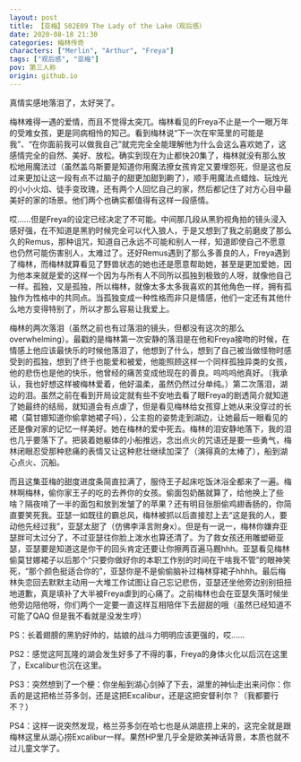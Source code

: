 ```yaml
---
layout: post
title: 【亚梅】S02E09 The Lady of the Lake（观后感）
date: 2020-08-18 21:30
categories: 梅林传奇
characters: ["Merlin", "Arthur", "Freya"]
tags: ["观后感", "亚梅"]
pov: 第三人称
origin: github.io
---
```


真情实感地落泪了，太好哭了。

梅林难得一遇的爱情，而且不觉得太突兀。梅林看见的Freya不止是一个一眼万年的受难女孩，更是同病相怜的知己。看到梅林说“下一次在牢笼里的可能是我”、“在你面前我可以做我自己”就完完全全能理解他为什么会这么喜欢她了，这感情完全的自然、美好、放松。确实到现在为止都快20集了，梅林就没有那么放松地用魔法过（虽然盖乌斯要是知道你用魔法撩女孩肯定又要埋怨死，但是这也反过来更加让这一段有点不过脑子的甜更加甜到齁了），顺手用魔法点蜡烛、玩烛光的小小火焰、徒手变玫瑰，还有两个人回忆自己的家，然后都记住了对方心目中最美好的家的场景。他们两个也确实都值得有这样一段感情。

哎……但是Freya的设定已经决定了不可能。中间那几段从黑豹视角拍的镜头浸入感好强，在不知道是黑豹时候完全可以代入狼人，于是又想到了我之前磨皮了那么久的Remus，那种诅咒，知道自己永远不可能和别人一样，知道即使自己不愿意也仍然可能伤害别人，太难过了。还好Remus遇到了那么多善良的人，Freya遇到了梅林，而梅林就算看见了野兽状态的她也还是愿意帮助她，甚至是更加爱她，因为他本来就是爱的这样一个因为与所有人不同所以孤独到极致的人呀，就像他自己一样。孤独，又是孤独，所以梅林，就像太多太多我喜欢的其他角色一样，拥有孤独作为性格中的共同点。当孤独变成一种性格而非只是情感，他们一定还有其他什么地方变得特别了，所以才那么容易让我爱上。

梅林的两次落泪（虽然之前也有过落泪的镜头，但都没有这次的那么overwhelming）。最戳的是梅林第一次安静的落泪是在他和Freya接吻的时候，在情感上他应该最快乐的时候他落泪了，他想到了什么，想到了自己被当做怪物时感受到的孤独，想到了终于也能爱和被爱，他能照顾这样一个同样孤独异类的女孩，他的悲伤也是他的快乐，他曾经的痛苦变成他现在的善良。呜呜呜他真好。（我承认，我也好想这样被梅林爱着，他好温柔，虽然仍然过分单纯。）第二次落泪，湖边的泪。虽然之前在看到开局设定就有些不安地去看了眼Freya的剧透简介就知道了她最终的结局，就知道会有点虐了，但是看见梅林给女孩穿上她从来没穿过的长裙（莫甘娜知道你偷拿她裙子吗），公主抱的姿势走到湖边，让她最后一眼看见的还是像对家的记忆一样美好。她在梅林的爱中死去。梅林的泪安静地落下，我的泪也几乎要落下了。把装着她躯体的小船推远，念出点火的咒语还是要一些勇气，梅林闭眼忍受那种悲痛的表情又让这种悲壮继续加深了（演得真的太棒了），船到湖心点火、沉船。

而且这集亚梅的甜度进度条简直拉满了，服侍王子起床吃饭沐浴全都来了一遍。梅林啊梅林，偷你家王子的吃的去养你的女孩。偷面包奶酪就算了，给他换上了些啥？隔夜啃了一半的面包和放到发皱了的苹果？还有明目张胆偷鸡翅香肠的，你简直要笑死我。亚瑟一如既往的霸总风，梅林被抓以后直接怼上去“这是我的人，要动他先经过我”，亚瑟太甜了（仿佛李泽言附身x）。但是有一说一，梅林你嫌弃亚瑟胖可太过分了，不过亚瑟往你脸上泼水也算还清了。为了救女孩还用雕塑砸亚瑟，亚瑟要是知道这是你干的回头肯定还要让你擦两百遍马厩hhh。亚瑟看见梅林偷莫甘娜裙子以后那个“只要你做好你的本职工作别的时间在干啥我不管”的眼神笑死，“那个颜色挺适合你的”，亚瑟你是不是偷偷脑补过梅林穿裙子hhhh。最后梅林失恋回去默默主动用一大堆工作试图让自己忘记悲伤，亚瑟还坐他旁边别别扭扭地道歉，真是填补了大半被Freya虐到的心痛了。之前梅林也会在亚瑟失落时候坐他旁边陪他呀，你们两个一定要一直这样互相陪伴下去甜甜的哦（虽然已经知道不可能了QAQ 但是我不看就是没发生哼）

PS：长着翅膀的黑豹好帅的，姑娘的战斗力明明应该更强的，哎……

PS2：感觉这阿瓦隆的湖会发生好多了不得的事，Freya的身体火化以后沉在这里了，Excalibur也沉在这里。

PS3：突然想到了一个梗：你坐船到湖心剑掉了下去，湖里的神仙走出来问你：你丢的是这把格兰芬多剑，还是这把Excalibur，还是这把安督利尔？（我都要行不？）

PS4：这样一说突然发现，格兰芬多剑在哈七也是从湖底捞上来的，这完全就是跟梅林这里从湖心捞Excalibur一样。果然HP里几乎全是欧美神话背景，本质也就不过儿童文学了。
